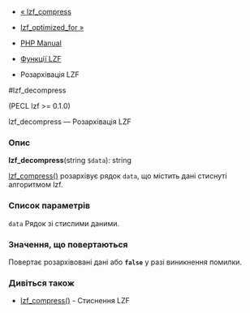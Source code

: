 - [« lzf_compress](function.lzf-compress.md)
- [lzf_optimized_for »](function.lzf-optimized-for.md)

- [PHP Manual](index.md)
- [Функції LZF](ref.lzf.md)
- Розархівація LZF

#lzf_decompress

(PECL lzf \>= 0.1.0)

lzf_decompress — Розархівація LZF

### Опис

**lzf_decompress**(string `$data`): string

[lzf_compress()](function.lzf-compress.md) розархівує рядок
`data`, що містить дані стиснуті алгоритмом lzf.

### Список параметрів

`data`
Рядок зі стислими даними.

### Значення, що повертаються

Повертає розархівовані дані або **`false`** у разі
виникнення помилки.

### Дивіться також

- [lzf_compress()](function.lzf-compress.md) - Стиснення LZF
